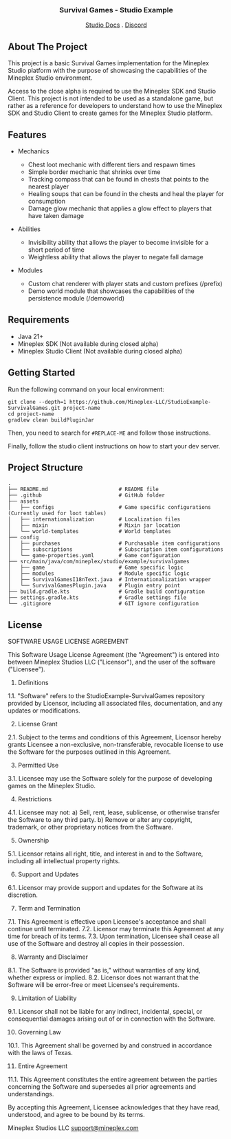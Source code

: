 <br/>
<p align="center">
  <h3 align="center">Survival Games - Studio Example</h3>

  <p align="center">
    <a href="https://studio.mineplex.com/docs">Studio Docs</a>
    .
    <a href="https://discord.gg/mineplex">Discord</a>
  </p>
</p>

## About The Project

This project is a basic Survival Games implementation for the Mineplex Studio platform with the purpose
of showcasing the capabilities of the Mineplex Studio environment.

Access to the close alpha is required to use the Mineplex SDK and Studio Client.
This project is not intended to be used as a standalone game,
but rather as a reference for developers to understand how to use the Mineplex SDK and Studio Client to
create games for the Mineplex Studio platform.

## Features

* Mechanics
    * Chest loot mechanic with different tiers and respawn times
    * Simple border mechanic that shrinks over time
    * Tracking compass that can be found in chests that points to the nearest player
    * Healing soups that can be found in the chests and heal the player for consumption
    * Damage glow mechanic that applies a glow effect to players that have taken damage


* Abilities
    * Invisibility ability that allows the player to become invisible for a short period of time
    * Weightless ability that allows the player to negate fall damage


* Modules
    * Custom chat renderer with player stats and custom prefixes (/prefix)
    * Demo world module that showcases the capabilities of the persistence module (/demoworld)

## Requirements

- Java 21+
- Mineplex SDK (Not available during closed alpha)
- Mineplex Studio Client (Not available during closed alpha)

## Getting Started

Run the following command on your local environment:

```shell
git clone --depth=1 https://github.com/Mineplex-LLC/StudioExample-SurvivalGames.git project-name
cd project-name
gradlew clean buildPluginJar
```

Then, you need to search for `#REPLACE-ME` and follow those instructions.

Finally, follow the studio client instructions on how to start your dev server.

## Project Structure

```shell
.
├── README.md                       # README file
├── .github                         # GitHub folder
├── assets
│   ├── configs                     # Game specific configurations (Currently used for loot tables)
│   ├── internationalization        # Localization files
│   ├── mixin                       # Mixin jar location
│   └── world-templates             # World templates
├── config
│   ├── purchases                   # Purchasable item configurations
│   ├── subscriptions               # Subscription item configurations
│   └── game-properties.yaml        # Game configuration
├── src/main/java/com/mineplex/studio/example/survivalgames
│   ├── game                        # Game specific logic
│   ├── modules                     # Module specific logic
│   ├── SurvivalGamesI18nText.java  # Internationalization wrapper
│   └── SurvivalGamesPlugin.java    # Plugin entry point
├── build.gradle.kts                # Gradle build configuration
├── settings.gradle.kts             # Gradle settings file
└── .gitignore                      # GIT ignore configuration
```

## License

SOFTWARE USAGE LICENSE AGREEMENT

This Software Usage License Agreement (the "Agreement") is entered into between Mineplex Studios LLC ("Licensor"), and
the user of the software ("Licensee").

1. Definitions

1.1. "Software" refers to the StudioExample-SurvivalGames repository provided by Licensor, including all associated
files, documentation, and any updates or modifications.

2. License Grant

2.1. Subject to the terms and conditions of this Agreement, Licensor hereby grants Licensee a non-exclusive,
non-transferable, revocable license to use the Software for the purposes outlined in this Agreement.

3. Permitted Use

3.1. Licensee may use the Software solely for the purpose of developing games on the Mineplex Studio.

4. Restrictions

4.1. Licensee may not:
a) Sell, rent, lease, sublicense, or otherwise transfer the Software to any third party.
b) Remove or alter any copyright, trademark, or other proprietary notices from the Software.

5. Ownership

5.1. Licensor retains all right, title, and interest in and to the Software, including all intellectual property rights.

6. Support and Updates

6.1. Licensor may provide support and updates for the Software at its discretion.

7. Term and Termination

7.1. This Agreement is effective upon Licensee's acceptance and shall continue until terminated.
7.2. Licensor may terminate this Agreement at any time for breach of its terms.
7.3. Upon termination, Licensee shall cease all use of the Software and destroy all copies in their possession.

8. Warranty and Disclaimer

8.1. The Software is provided "as is," without warranties of any kind, whether express or implied.
8.2. Licensor does not warrant that the Software will be error-free or meet Licensee's requirements.

9. Limitation of Liability

9.1. Licensor shall not be liable for any indirect, incidental, special, or consequential damages arising out of or in
connection with the Software.

10. Governing Law

10.1. This Agreement shall be governed by and construed in accordance with the laws of Texas.

11. Entire Agreement

11.1. This Agreement constitutes the entire agreement between the parties concerning the Software and supersedes all
prior agreements and understandings.

By accepting this Agreement, Licensee acknowledges that they have read, understood, and agree to be bound by its terms.

Mineplex Studios LLC
support@mineplex.com
